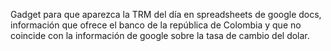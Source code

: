 Gadget para que aparezca la TRM del día en spreadsheets de google docs, información que ofrece el banco de la república de Colombia y que no coincide con la información de google sobre la tasa de cambio del dolar.